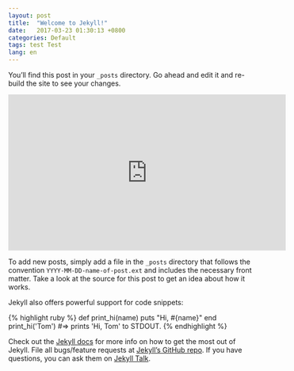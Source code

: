 ```yaml
---
layout: post
title:  "Welcome to Jekyll!"
date:   2017-03-23 01:30:13 +0800
categories: Default
tags: test Test
lang: en
---
```

You’ll find this post in your `_posts` directory. Go ahead and edit it and re-build the site to see your changes. 

<iframe width="560" height="315" src="https://www.youtube.com/embed/LlKTs2BWQmc" frameborder="0" allow="autoplay; encrypted-media" allowfullscreen></iframe>

To add new posts, simply add a file in the `_posts` directory that follows the convention `YYYY-MM-DD-name-of-post.ext` and includes the necessary front matter. Take a look at the source for this post to get an idea about how it works.

Jekyll also offers powerful support for code snippets:

{% highlight ruby %}
def print_hi(name)
  puts "Hi, #{name}"
end
print_hi('Tom')
#=> prints 'Hi, Tom' to STDOUT.
{% endhighlight %}

Check out the [Jekyll docs][jekyll-docs] for more info on how to get the most out of Jekyll. File all bugs/feature requests at [Jekyll’s GitHub repo][jekyll-gh]. If you have questions, you can ask them on [Jekyll Talk][jekyll-talk].

[jekyll-docs]: https://jekyllrb.com/docs/home
[jekyll-gh]:   https://github.com/jekyll/jekyll
[jekyll-talk]: https://talk.jekyllrb.com/
